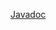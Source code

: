 [Javadoc](https://javadoc.io/doc/org.nasdanika.core/graph/latest/org.nasdanika.graph/module-summary.html)